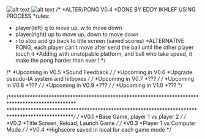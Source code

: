 ![alt text](https://www.noelshack.com/2019-27-6-1562414318-pong0.png)
![alt text](https://www.noelshack.com/2019-27-6-1562414318-pong1.png)
/*
*ALTER/PONG V0.4
*DONE BY EDDY IKHLEF USING PROCESS
*rules: 
* player(left) q to move up, w to move down
* player(right) up to move up, down to move down
* r to stop and go back to title screen (saved scores)
*ALTERNATIVE PONG, each player can't move after send the ball until the other player touch it
*Adding with unstopable platform, and ball who take speed, it make the pong harder than ever !
*/

/*
*Upcoming in V0.5
*Sound Feedback
*/
/*
*Upcoming in V0.6
*Upgrade pseudo-IA system and hitboxes
*/
/*
*Upcoming in V0.7
*???
*/
/*
*Upcoming in V0.8
*???
*/
/*
*Upcoming in V0.9
*???
*/
/*
*Upcoming in V1.0
*???
*/


/*************************************************************************************************
*************************************************************************************************/
/*
*V0.1
*Base Game, player 1 vs player 2
*/
/*
*V0.2
*Title Screen, Reload, Launch Game
*/
/*
*V0.3
*Player 1 vs Computer Mode
*/
/*
*V0.4
*Highscore saved in local for each game mode
*/